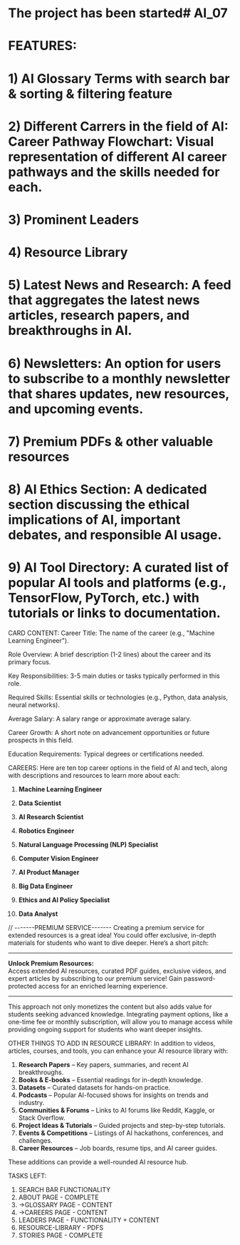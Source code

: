# The project has been started# AI_07

# FEATURES:
# 1) AI Glossary Terms with search bar & sorting & filtering feature
# 2) Different Carrers in the field of AI: Career Pathway Flowchart: Visual representation of different AI career pathways and the skills needed for each.
# 3) Prominent Leaders
# 4) Resource Library
# 5) Latest News and Research: A feed that aggregates the latest news articles, research papers, and breakthroughs in AI.
# 6) Newsletters: An option for users to subscribe to a monthly newsletter that shares updates, new resources, and upcoming events.
# 7) Premium PDFs & other valuable resources
# 8) AI Ethics Section: A dedicated section discussing the ethical implications of AI, important debates, and responsible AI usage.
# 9) AI Tool Directory: A curated list of popular AI tools and platforms (e.g., TensorFlow, PyTorch, etc.) with tutorials or links to documentation.

CARD CONTENT:
Career Title: The name of the career (e.g., "Machine Learning Engineer").

Role Overview: A brief description (1-2 lines) about the career and its primary focus.

Key Responsibilities: 3-5 main duties or tasks typically performed in this role.

Required Skills: Essential skills or technologies (e.g., Python, data analysis, neural networks).

Average Salary: A salary range or approximate average salary.

Career Growth: A short note on advancement opportunities or future prospects in this field.

Education Requirements: Typical degrees or certifications needed.

CAREERS:
Here are ten top career options in the field of AI and tech, along with descriptions and resources to learn more about each:

1. **Machine Learning Engineer**

2. **Data Scientist**

3. **AI Research Scientist**

4. **Robotics Engineer**

5. **Natural Language Processing (NLP) Specialist**

6. **Computer Vision Engineer**

7. **AI Product Manager**

8. **Big Data Engineer**

9. **Ethics and AI Policy Specialist**

10. **Data Analyst**


// -------PREMIUM SERVICE-------
Creating a premium service for extended resources is a great idea! You could offer exclusive, in-depth materials for students who want to dive deeper. Here’s a short pitch:

---

**Unlock Premium Resources:**  
Access extended AI resources, curated PDF guides, exclusive videos, and expert articles by subscribing to our premium service! Gain password-protected access for an enriched learning experience.

---

This approach not only monetizes the content but also adds value for students seeking advanced knowledge. Integrating payment options, like a one-time fee or monthly subscription, will allow you to manage access while providing ongoing support for students who want deeper insights.

OTHER THINGS TO ADD IN RESOURCE LIBRARY:
In addition to videos, articles, courses, and tools, you can enhance your AI resource library with:

1. **Research Papers** – Key papers, summaries, and recent AI breakthroughs.
2. **Books & E-books** – Essential readings for in-depth knowledge.
3. **Datasets** – Curated datasets for hands-on practice.
4. **Podcasts** – Popular AI-focused shows for insights on trends and industry.
5. **Communities & Forums** – Links to AI forums like Reddit, Kaggle, or Stack Overflow.
6. **Project Ideas & Tutorials** – Guided projects and step-by-step tutorials.
7. **Events & Competitions** – Listings of AI hackathons, conferences, and challenges.
8. **Career Resources** – Job boards, resume tips, and AI career guides. 

These additions can provide a well-rounded AI resource hub.

TASKS LEFT:
1) SEARCH BAR FUNCTIONALITY
2) ABOUT PAGE - COMPLETE 
3) ->GLOSSARY PAGE - CONTENT 
4) ->CAREERS PAGE - CONTENT 
5) LEADERS PAGE - FUNCTIONALITY + CONTENT 
6) RESOURCE-LIBRARY - PDFS 
7) STORIES PAGE - COMPLETE


